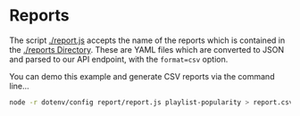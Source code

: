 # Reports

The script [./report.js](./report.js) accepts the name of the reports which is contained in the [./reports Directory](./reports/). These are YAML files which are converted to JSON and parsed to our API endpoint, with the `format=csv` option.

You can demo this example and generate CSV reports via the command line...

```bash
node -r dotenv/config report/report.js playlist-popularity > report.csv
```